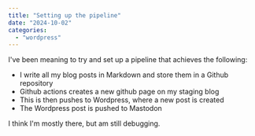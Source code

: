 ```yaml
---
title: "Setting up the pipeline"
date: "2024-10-02"
categories: 
  - "wordpress"
---
```


I've been meaning to try and set up a pipeline that achieves the following:

* I write all my blog posts in Markdown and store them in a Github repository
* Github actions creates a new github page on my staging blog
* This is then pushes to Wordpress, where a new post is created
* The Wordpress post is pushed to Mastodon

I think I'm mostly there, but am still debugging. 